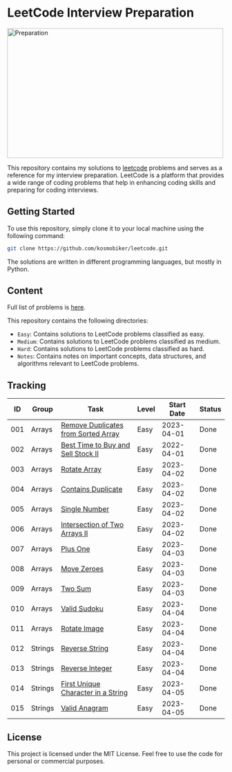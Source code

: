 # LeetCode Interview Preparation

<img src="https://cdn1.scalablepath.com/_next/image?url=https%3A%2F%2Fcdn-blog.scalablepath.com%2Fuploads%2F2019%2F10%2Fprepare-technical-interview-744x400-2.png&w=1200&q=75" alt="Preparation" width="500" height="300">


This repository contains my solutions to [leetcode](https://leetcode.com/) problems and serves as a reference for my interview preparation. LeetCode is a platform that provides a wide range of coding problems that help in enhancing coding skills and preparing for coding interviews.

## Getting Started

To use this repository, simply clone it to your local machine using the following command:

```bash
git clone https://github.com/kosmobiker/leetcode.git
```

The solutions are written in different programming languages, but mostly in Python.

## Content

Full list of problems is [here](https://leetcode.com/explore/interview/card/top-interview-questions-easy/).

This repository contains the following directories:

- `Easy`: Contains solutions to LeetCode problems classified as easy.
- `Medium`: Contains solutions to LeetCode problems classified as medium.
- `Hard`: Contains solutions to LeetCode problems classified as hard.
- `Notes`: Contains notes on important concepts, data structures, and algorithms relevant to LeetCode problems.

## Tracking

| ID | Group | Task | Level | Start Date | Status |
| --- | --- | --- | --- | --- | --- |
| 001 | Arrays | [Remove Duplicates from Sorted Array](https://leetcode.com/explore/interview/card/top-interview-questions-easy/92/array/727/) | Easy | 2023-04-01 | Done |
| 002 | Arrays | [Best Time to Buy and Sell Stock II](https://leetcode.com/explore/interview/card/top-interview-questions-easy/92/array/564/) | Easy | 2022-04-01 | Done |
| 003 | Arrays | [Rotate Array](https://leetcode.com/explore/interview/card/top-interview-questions-easy/92/array/646/) | Easy | 2023-04-02 | Done |
| 004 | Arrays | [Contains Duplicate](https://leetcode.com/explore/interview/card/top-interview-questions-easy/92/array/578/) | Easy | 2023-04-02 | Done |
| 005 | Arrays | [Single Number](https://leetcode.com/explore/interview/card/top-interview-questions-easy/92/array/549/) | Easy | 2023-04-02 | Done |
| 006 | Arrays | [Intersection of Two Arrays II](https://leetcode.com/explore/interview/card/top-interview-questions-easy/92/array/674/) | Easy | 2023-04-02 | Done |
| 007 | Arrays | [Plus One](https://leetcode.com/explore/interview/card/top-interview-questions-easy/92/array/559/) | Easy | 2023-04-03 | Done |
| 008 | Arrays | [Move Zeroes](https://leetcode.com/explore/interview/card/top-interview-questions-easy/92/array/567/) | Easy | 2023-04-03 | Done |
| 009 | Arrays | [Two Sum](https://leetcode.com/explore/interview/card/top-interview-questions-easy/92/array/546/) | Easy | 2023-04-03 | Done |
| 010 | Arrays | [Valid Sudoku](https://leetcode.com/explore/interview/card/top-interview-questions-easy/92/array/769/) | Easy | 2023-04-04 | Done |
| 011 | Arrays | [Rotate Image](https://leetcode.com/explore/interview/card/top-interview-questions-easy/92/array/770/) | Easy | 2023-04-04 | Done |
| 012 | Strings | [Reverse String](https://leetcode.com/explore/interview/card/top-interview-questions-easy/127/strings/879/) | Easy | 2023-04-04 | Done |
| 013 | Strings | [Reverse Integer](https://leetcode.com/explore/interview/card/top-interview-questions-easy/127/strings/880/) | Easy | 2023-04-04 | Done |
| 014 | Strings | [First Unique Character in a String](https://leetcode.com/explore/interview/card/top-interview-questions-easy/127/strings/881/) | Easy | 2023-04-05 | Done |
| 015 | Strings | [Valid Anagram](https://leetcode.com/explore/interview/card/top-interview-questions-easy/127/strings/882/) | Easy | 2023-04-05 | Done |



## License

This project is licensed under the MIT License. Feel free to use the code for personal or commercial purposes.

